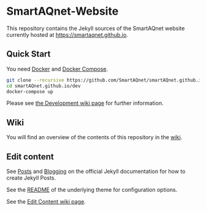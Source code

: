 # SmartAQnet-Website

This repository contains the Jekyll sources of the SmartAQnet website currently hosted at https://smartaqnet.github.io.

## Quick Start
You need [Docker](https://docs.docker.com/install/) and [Docker Compose](https://docs.docker.com/compose/install/).
```bash
git clone --recursive https://github.com/SmartAQnet/smartAQnet.github.io.git
cd smartAQnet.github.io/dev
docker-compose up
```

Please see [the Development wiki page](https://github.com/SmartAQnet/smartAQnet.github.io/wiki/Development) for further information.

## Wiki
You will find an overview of the contents of this repository in the [wiki](https://github.com/SmartAQnet/smartAQnet.github.io/wiki).

## Edit content
See [Posts](https://jekyllrb.com/docs/posts/) and [Blogging](https://jekyllrb.com/docs/step-by-step/08-blogging/) on the official Jekyll documentation for how to create Jekyll Posts.

See the [README](https://github.com/sylhare/Type-on-Strap) of the underlying theme for configuration options.

See the [Edit Content wiki page](https://github.com/SmartAQnet/smartAQnet.github.io/wiki/Edit-Content).